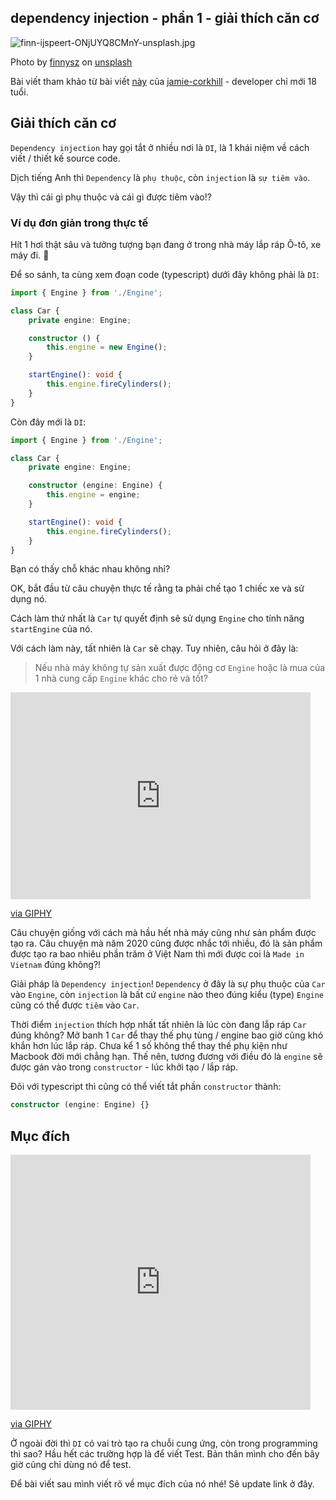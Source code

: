 ## dependency injection - phần 1 - giải thích căn cơ


![finn-ijspeert-ONjUYQ8CMnY-unsplash.jpg](https://cdn.hashnode.com/res/hashnode/image/upload/v1609360138355/Q7XaPjUlU.jpeg)

Photo by [finnysz](https://unsplash.com/@finnysz) on [unsplash](https://unsplash.com/photos/ONjUYQ8CMnY)

Bài viết tham khảo từ bài viết [này](https://www.smashingmagazine.com/2020/12/practical-introduction-dependency-injection/) của [jamie-corkhill](https://www.smashingmagazine.com/author/jamie-corkhill/) - developer chỉ mới 18 tuổi.

## Giải thích căn cơ

`Dependency injection` hay gọi tắt ở nhiều nơi là `DI`, là 1 khái niệm về cách viết / thiết kế source code.

Dịch tiếng Anh thì `Dependency` là `phụ thuộc`, còn `injection` là `sự tiêm vào`.

Vậy thì cái gì phụ thuộc và cái gì được tiêm vào!?

### Ví dụ đơn giản trong thực tế

Hít 1 hơi thật sâu và tưởng tượng bạn đang ở trong nhà máy lắp ráp Ô-tô, xe máy đi. 🤔

Để so sánh, ta cùng xem đoạn code (typescript) dưới đây không phải là `DI`:

```typescript
import { Engine } from './Engine';

class Car {
    private engine: Engine;

    constructor () {
        this.engine = new Engine();
    }

    startEngine(): void {
        this.engine.fireCylinders();
    }
}
```

Còn đây mới là `DI`:

```typescript
import { Engine } from './Engine';

class Car {
    private engine: Engine;

    constructor (engine: Engine) {
        this.engine = engine;
    }

    startEngine(): void {
        this.engine.fireCylinders();
    }
}
```

Bạn có thấy chỗ khác nhau không nhỉ?

OK, bắt đầu từ câu chuyện thực tế rằng ta phải chế tạo 1 chiếc xe và sử dụng nó.

Cách làm thứ nhất là `Car` tự quyết định sẽ sử dụng `Engine` cho tính năng `startEngine` của nó.

Với cách làm này, tất nhiên là `Car` sẽ chạy. Tuy nhiên, câu hỏi ở đây là:

> Nếu nhà máy không tự sản xuất được động cơ `Engine` hoặc là mua của 1 nhà cung cấp `Engine` khác cho rẻ và tốt?

<iframe src="https://giphy.com/embed/a5viI92PAF89q" width="480" height="331" frameBorder="0" class="giphy-embed" allowFullScreen></iframe><p><a href="https://giphy.com/gifs/reaction-a5viI92PAF89q">via GIPHY</a></p>

Câu chuyện giống với cách mà hầu hết nhà máy cũng như sản phẩm được tạo ra. Câu chuyện mà năm 2020 cũng được nhắc tới nhiều, đó là sản phẩm được tạo ra bao nhiêu phần trăm ở Việt Nam thì mới được coi là `Made in Vietnam` đúng không?!

Giải pháp là `Dependency injection`! `Dependency` ở đây là sự phụ thuộc của `Car` vào `Engine`, còn `injection` là bất cứ `engine` nào theo đúng kiểu (type) `Engine` cũng có thể được `tiêm` vào `Car`.

Thời điểm `injection` thích hợp nhất tất nhiên là lúc còn đang lắp ráp `Car` đúng không? Mở banh 1 `Car` để thay thế phụ tùng / engine bao giờ cũng khó khắn hơn lúc lắp ráp. Chưa kể 1 số không thể thay thế phụ kiện như Macbook đời mới chẳng hạn. Thế nên, tương đương với điều đó là `engine` sẽ được gán vào trong `constructor` - lúc khởi tạo / lắp ráp.

Đôi với typescript thì cũng có thể viết tắt phần `constructor` thành:

```typescript
constructor (engine: Engine) {}
```

## Mục đích

<iframe src="https://giphy.com/embed/cPKWZB2aaB3rO" width="480" height="408" frameBorder="0" class="giphy-embed" allowFullScreen></iframe><p><a href="https://giphy.com/gifs/cPKWZB2aaB3rO">via GIPHY</a></p>

Ở ngoài đời thì `DI` có vai trò tạo ra chuỗi cung ứng, còn trong programming thì sao? Hầu hết các trường hợp là để viết Test. Bản thân mình cho đến bây giờ cũng chỉ dùng nó để test.

Để bài viết sau mình viết rõ về mục đích của nó nhé! Sẽ update link ở đây.
